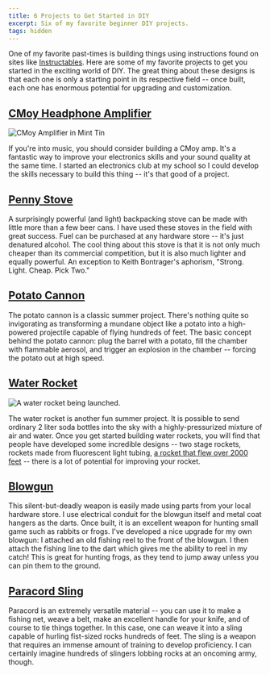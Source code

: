 ```yaml
---
title: 6 Projects to Get Started in DIY
excerpt: Six of my favorite beginner DIY projects.
tags: hidden
---
```


One of my favorite past-times is building things using instructions
found on sites like
[Instructables](http://www.instructables.com/ "Instructables"). Here are
some of my favorite projects to get you started in the exciting world of
DIY. The great thing about these designs is that each one is only a
starting point in its respective field -- once built, each one has
enormous potential for upgrading and customization.

## [CMoy Headphone Amplifier](http://tangentsoft.net/audio/cmoy-tutorial/ "CMoy Headphone Amplifier")

![CMoy Amplifier in Mint
Tin](http://tangentsoft.net/audio/cmoy-tutorial/bitmaps/complete-outside.jpg "CMoy Headphone Amplifier")

If you're into music, you should consider building a CMoy amp. It's a
fantastic way to improve your electronics skills and your sound quality
at the same time. I started an electronics club at my school so I could
develop the skills necessary to build this thing -- it's that good of a
project.

## [Penny Stove](http://www.jureystudio.com/pennystove/ "Penny Ultralight Backpacking Stove")

A surprisingly powerful (and light) backpacking stove can be made with
little more than a few beer cans. I have used these stoves in the field
with great success. Fuel can be purchased at any hardware store -- it's
just denatured alcohol. The cool thing about this stove is that it is
not only much cheaper than its commercial competition, but it is also
much lighter and equally powerful. An exception to Keith Bontrager's
aphorism, "Strong. Light. Cheap. Pick Two."

## [Potato Cannon](http://www.instructables.com/id/The-Original-Potato-Cannon/ "The Original Potato Cannon")

The potato cannon is a classic summer project. There's nothing quite so
invigorating as transforming a mundane object like a potato into a
high-powered projectile capable of flying hundreds of feet. The basic
concept behind the potato cannon: plug the barrel with a potato, fill
the chamber with flammable aerosol, and trigger an explosion in the
chamber -- forcing the potato out at high speed.

## [Water Rocket](http://exploration.grc.nasa.gov/education/rocket/BottleRocket/about.htm "NASA Water Rocketry")

![A water rocket being
launched.](http://upload.wikimedia.org/wikipedia/commons/thumb/a/aa/Launchbottle.jpg/484px-Launchbottle.jpg "Water Rocket Launch")

The water rocket is another fun summer project. It is possible to send
ordinary 2 liter soda bottles into the sky with a highly-pressurized
mixture of air and water. Once you get started building water rockets,
you will find that people have developed some incredible designs -- two
stage rockets, rockets made from fluorescent light tubing, [a rocket
that flew over 2000
feet](http://www.uswaterrockets.com/world/world_story_11.htm "X-2 Water Rocket")
-- there is a lot of potential for improving your rocket.

## [Blowgun](http://www.instructables.com/id/Professional-Blowgun-and-Dart---Pierce-12-Plywoo/ "How to Make a Blowgun")

This silent-but-deadly weapon is easily made using parts from
your local hardware store. I use electrical conduit for the blowgun
itself and metal coat hangers as the darts. Once built, it is an
excellent weapon for hunting small game such as rabbits or frogs. I've
developed a nice upgrade for my own blowgun: I attached an old fishing
reel to the front of the blowgun. I then attach the fishing line to the
dart which gives me the ability to reel in my catch! This is great for
hunting frogs, as they tend to jump away unless you can pin them to the
ground.

## [Paracord Sling](http://slinging.org/index.php?page=5-strand-woven-paracord-sling-tutorial---jeffrey "Paracord Sling Tutorial")

Paracord is an extremely versatile material -- you can use it to make a
fishing net, weave a belt, make an excellent handle for your knife, and
of course to tie things together. In this case, one can weave it into a
sling capable of hurling fist-sized rocks hundreds of feet. The sling is
a weapon that requires an immense amount of training to develop
proficiency. I can certainly imagine hundreds of slingers lobbing rocks
at an oncoming army, though.
